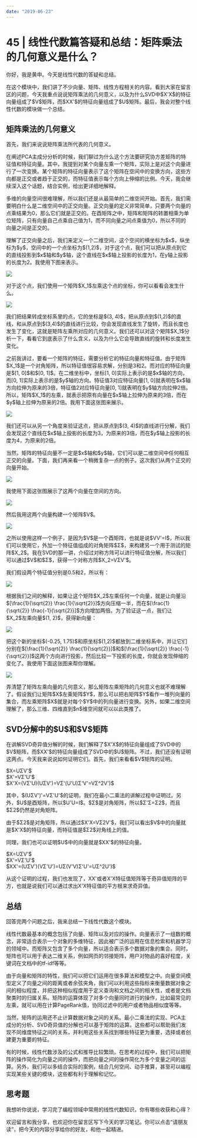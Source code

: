 ```yaml
---
date: "2019-06-23"
---  
```

      
# 45 | 线性代数篇答疑和总结：矩阵乘法的几何意义是什么？
你好，我是黄申。今天是线性代数的答疑和总结。

在这个模块中，我们讲了不少向量、矩阵、线性方程相关的内容。看到大家在留言区的问题，今天我重点说说矩阵乘法的几何意义，以及为什么SVD中\$X'X\$的特征向量组成了\$V\$矩阵，而\$XX'\$的特征向量组成了\$U\$矩阵。最后，我会对整个线性代数的模块做一个总结。

## 矩阵乘法的几何意义

首先，我们来说说矩阵乘法所代表的几何意义。

在阐述PCA主成分分析的时候，我们聊过为什么这个方法要研究协方差矩阵的特征值和特征向量。其中，我提到对某个向量左乘一个矩阵，实际上是对这个向量进行了一次变换。某个矩阵的特征向量表示了这个矩阵在空间中的变换方向，这些方向都是正交或者趋于正交的，而特征值表示每个方向上伸缩的比例。今天，我会继续深入这个话题，结合实例，给出更详细地解释。

多维的向量空间很难理解，所以我们还是从最简单的二维空间开始。首先，我们需要明白什么是二维空间中的正交向量。正交向量的定义非常简单，只要两个向量的点乘结果为0，那么它们就是正交的。在酉矩阵之中，矩阵和矩阵的转置相乘为单位矩阵，只有向量自己点乘自己值为1，而不同向量之间点乘值为0，所以不同的向量之间是正交的。

<!-- [[[read_end]]] -->

理解了正交向量之后，我们来定义一个二维空间，这个空间的横坐标为\$x\$，纵坐标为\$y\$，空间中的一个点坐标为\$\(1,2\)\$，对于这个点，我们可以把从原点到它的直线投影到\$x\$轴和\$y\$轴，这个直线在\$x\$轴上投影的长度为1，在y轴上投影的长度为2。我使用下图来表示。

![](./httpsstatic001geekbangorgresourceimage67af67b0b2634a6c53339b41579bf34f80af.png)

对于这个点，我们使用一个矩阵\$X\_1\$左乘这个点的坐标，你可以看看会发生什么。

![](./httpsstatic001geekbangorgresourceimage42ba423463beaff43e69429cc6b4f17910ba.png)

我们把结果转成坐标系里的点，它的坐标是\$\(3, 4\)\$，把从原点到\$\(1,2\)\$的直线，和从原点到\$\(3,4\)\$的直线进行比较，你会发现直线发生了旋转，而且长度也发生了变化，这就是矩阵左乘所对应的几何意义。我们还可以对这个矩阵\$X\_1\$分析一下，看看它到底表示了什么含义，以及为什么它会导致直线的旋转和长度发生变化。

之前我讲过，要看一个矩阵的特征，需要分析它的特征向量和特征值。由于矩阵\$X\_1\$是一个对角矩阵，所以特征值很容易求解，分别是3和2。而对应的特征向量是\$\[1, 0\]\$和\$\[0, 1\]\$。在二维坐标中，坐标\[1, 0\]实际上表示的是\$x\$轴的方向，而\[0, 1\]实际上表示的是\$y\$轴的方向。特征值3对应特征向量\[1, 0\]就表明在\$x\$轴方向拉伸为原来的3倍，特征值2对应特征向量\[0, 1\]就表明在\$y\$轴方向拉伸2倍。所以，矩阵\$X\_1\$的左乘，就表示把原有向量在\$x\$轴上拉伸为原来的3倍，而在\$y\$轴上拉伸为原来的2倍。我用下面这张图来展示。

![](./httpsstatic001geekbangorgresourceimage8e808e42e5eace66c585d78dfa32226ec780.png)

我们还可以从另一个角度来验证这点，把从原点到\$\(3, 4\)\$的直线进行分解，我们会发现这个直线在\$x\$轴上投影的长度为3，为原来的3倍，而在\$y\$轴上投影的长度为4，为原来的2倍。

当然，矩阵的特征向量不一定是\$x\$轴和\$y\$轴，它们可以是二维空间中任何相互正交的向量。下面，我们再来看一个稍微复杂一点的例子。这次我们从两个正交的向量开始。

![](./httpsstatic001geekbangorgresourceimage32f332bfec48931dcc52354db9624a0d9bf3.png)

我使用下面这张图展示了这两个向量在空间的方向。

![](./httpsstatic001geekbangorgresourceimage07040795164dbc78540fc5c0fc56713ae504.png)

然后我用这两个向量构建一个矩阵\$V\$。

![](./httpsstatic001geekbangorgresourceimage9ade9a02adc8acb0d8f0b40bdc85eaea9cde.png)

之所以使用这样一个例子，是因为\$V\$是一个酉矩阵，也就是说\$VV'=I\$，所以我们可以使用它，外加一个特征值组成的对角矩阵\$Σ\$，来构建另一个用于测试的矩阵\$X\_2\$。我在SVD的那一讲，介绍过对称方阵可以进行特征值分解，所以我们可以通过\$V\$和\$Σ\$，获得一个对称方阵\$X\_2=VΣV'\$。

我们假设两个特征值分别是0.5和2，所以有：

![](./httpsstatic001geekbangorgresourceimage266f2606792083d27b6333428d03918e606f.png)

根据我们之间的解释，如果让这个矩阵\$X\_2\$左乘任何一个向量，就是让向量沿\$\[\\frac\{1\}\{\\sqrt\{2\}\} \\frac\{1\}\{\\sqrt\{2\}\}\]\$方向压缩一半，而在\$\[\\frac\{1\}\{\\sqrt\{2\}\} \\frac\{-1\}\{\\sqrt\{2\}\}\]\$方向增加两倍。为了验证这一点，我们让\$X\_2\$左乘向量\$\(1, 2\)\$，获得新向量：

![](./httpsstatic001geekbangorgresourceimage2de32dd3d37508be334af83f9d6ec2a17fe3.png)

把这个新的坐标\$\(-0.25, 1.75\)\$和原坐标\$\(1,2\)\$都放到二维坐标系中，并让它们分别在\$\[\\frac\{1\}\{\\sqrt\{2\}\} \\frac\{1\}\{\\sqrt\{2\}\}\]\$和\$\[\\frac\{1\}\{\\sqrt\{2\}\} \\frac\{-1\}\{\\sqrt\{2\}\}\]\$这两个方向进行投影，然后比较一下投影的长度，你就会发现伸缩的变化了。我使用下面这张图来帮你理解。

![](./httpsstatic001geekbangorgresourceimagebea0be3adac33d5359d8962ffa55f42ba6a0.png)

弄清楚了矩阵左乘向量的几何意义，那么矩阵左乘矩阵的几何意义也就不难理解了。假设我们让矩阵\$X\$左乘矩阵\$Y\$，那么可以把右矩阵\$Y\$看作一堆列向量的集合，而左乘矩阵\$X\$就是对每个\$Y\$中的列向量进行变换。另外，如果二维空间理解了，那么三维、四维直到\$n\$维空间就可以以此类推了。

## SVD分解中的\$U\$和\$V\$矩阵

在讲解SVD奇异值分解的时候，我们解释了\$X'X\$的特征向量组成了SVD中的\$V\$矩阵，而\$XX'\$的特征向量组成了SVD中的\$U\$矩阵。不过，我们还没有证明这两点。今天我来说说如何证明它们。首先，我们来看看\$V\$矩阵的证明。

\$X=UΣV'\$  
\$X'=VΣ'U'\$  
\$X'X=\(VΣ'U\)\(UΣV'\)=VΣ'\(U'U\)Σ'V'=VΣ\^2V'\)\$

其中，\$\(UΣV'\)'=VΣ'U'\$的证明，我们在最小二乘法的讲解过程中证明过。另外，\$U\$是酉矩阵，所以\$U'U=I\$。\$Σ\$是对角矩阵，所以\$Σ'Σ=Σ2\$，而且\$Σ2\$仍然是对角矩阵。

由于\$Σ2\$是对角矩阵，所以通过\$X'X=VΣ2V'\$，我们可以看出\$V\$中的向量就是\$X'X\$的特征向量，而特征值是\$Σ2\$对角线上的值。

同理，我们也可以证明\$U\$中的向量就是\$XX'\$的特征向量。

\$X=UΣV'\$  
\$X'=VΣ'U'\$  
\$XX'=\(UΣV'\)\(VΣ'U'\)=UΣ\(V'V\)Σ'U'=UΣ\^2U'\)\$

从这个证明的过程，我们也发现了，XX'或者X'X特征值矩阵等于奇异值矩阵的平方，也就是说我们可以通过求出X'X特征值的平方根来求奇异值。

## 总结

回答完两个问题之后，我来总结一下线性代数这个模块。

线性代数最基本的概念包括了向量、矩阵以及对应的操作。向量表示了一组数的概念，非常适合表示一个对象的多维特征，因此被广泛的运用在信息检索和机器学习的领域中。而矩阵又包含了多个向量，所以适合表示多个数据对象的集合。同时，矩阵也可以用于表达二维关系，例如网页的邻接矩阵，用户对物品的喜好程度，关键词在文档中的tf-idf等等。

由于向量和矩阵的特性，我们可以把它们运用在很多算法和模型之中。向量空间模型定义了向量之间的距离或者余弦夹角，我们可以利用这些指标来衡量数据对象之间的相似程度，并把这种相似程度用于定义查询和文档之间的相关性，或者是文档聚类时的归属关系。矩阵的运算体现了对多个向量同时进行的操作，比如最常见的左乘，就可以用在计算PageRank值，协同过滤中的用户或者物品相似度等等。

当然，矩阵的运用还不止计算数据对象之间的关系。最小二乘法的实现、PCA主成分的分析、SVD奇异值的分解也可以基于矩阵的运算。这些都可以帮助我们发现不同维度特征之间的关系，并利用这些关系找到哪些特征更为重要，选择或者创建更为重要的特征。

有的时候，线性代数涉及的公式和推导比较繁琐。在思考的过程中，我们可以把矩阵的操作简化为向量之间的操作，而把向量之间的操作简化为多个变量之间的运算。另外，我们可以多结合实际的案例，结合几何空间、动手推算，甚至可以编程实现某些关键的模块，这些都有利于理解和记忆。

## 思考题

我想听你说说，学习完了编程领域中常用的线性代数知识，你有哪些收获和心得？

欢迎留言和我分享，也欢迎你在留言区写下今天的学习笔记。你可以点击“请朋友读”，把今天的内容分享给你的好友，和他一起精进。